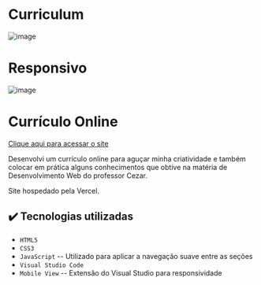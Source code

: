 # Curriculum 

![image](https://github.com/Mateus402/curriculum-mateus/assets/112894988/f72844fe-a8bc-48e0-8c27-e3bd3c0a6bd5)


# Responsivo

![image](https://github.com/Mateus402/curriculum-mateus/assets/112894988/b56ad5cf-e046-436a-a34b-16f738e19178)



# Currículo Online

[Clique aqui para acessar o site](https://curriculum-mateus.vercel.app)

Desenvolvi um currículo online para aguçar minha criatividade e também colocar em prática alguns conhecimentos que obtive na matéria de Desenvolvimento Web do professor Cezar.

Site hospedado pela Vercel.

## ✔️ Tecnologias utilizadas

- ``HTML5``
- ``CSS3``
- ``JavaScript`` -- Utilizado para aplicar a navegação suave entre as seções
- ``Visual Studio Code``
- ``Mobile View`` -- Extensão do Visual Studio para responsividade
